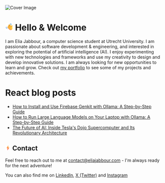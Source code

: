 ![Cover Image](https://res.cloudinary.com/eliaj2/image/upload/v1721313950/Covers/Elia-J.png)

# <img src="./icons/waving-hand.png" alt="Waving Hand" width="25" height="25" /> Hello & Welcome

I am Elia Jabbour, a computer science student at Utrecht University. I am passionate about software development & engineering, and interested in exploring the potential of artificial intelligence (AI). I enjoy experimenting with new technologies and frameworks and use my creativity to design and develop innovative solutions. I am always looking for new opportunities to learn and grow. Check out [my portfolio](https://link.eliajabbour.com/github-to-portfolio) to see some of my projects and achievements.

<!--
## Projects

## <img src="./icons/crystal-ball.png" alt="Waving Hand" width="18" height="18" /> Technical skills

-->

# React blog posts

<!-- BLOG-POST-LIST:START -->
- [How to Install and Use Firebase Genkit with Ollama: A Step-by-Step Guide](https://www.eliajabbour.com/blog/how-to-install-and-use-firebase-genkit-with-ollama-a-step-by-step-guide)
- [How to Run Large Language Models on Your Laptop with Ollama: A Step-by-Step Guide](https://www.eliajabbour.com/blog/how-to-run-large-language-models-on-your-laptop-with-ollama-a-step-by-step-guide)
- [The Future of AI: Inside Tesla&#39;s Dojo Supercomputer and Its Revolutionary Architecture](https://www.eliajabbour.com/blog/the-future-of-ai-inside-teslas-dojo-supercomputer-and-its-revolutionary-architecture)
<!-- BLOG-POST-LIST:END -->

## <img src="./icons/high-voltage.png" alt="Waving Hand" width="18" height="18" /> Contact

Feel free to reach out to me at [contact@eliajabbour.com](mailto:contact@eliajabbour.com) - I'm always ready for the next adventure!

You can also find me on [LinkedIn](https://www.linkedin.com/in/elia-jabbour/), [X (Twitter)](https://twitter.com/Elia_Jabbour) and [Instagram](https://www.instagram.com/elia_jabbour/)

